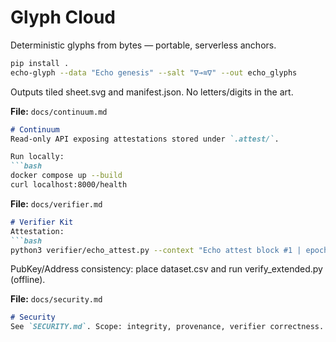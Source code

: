 # Glyph Cloud
Deterministic glyphs from bytes — portable, serverless anchors.

```bash
pip install .
echo-glyph --data "Echo genesis" --salt "∇⊸≋∇" --out echo_glyphs
```

Outputs tiled sheet.svg and manifest.json. No letters/digits in the art.

**File:** `docs/continuum.md`
```md
# Continuum
Read-only API exposing attestations stored under `.attest/`.

Run locally:
```bash
docker compose up --build
curl localhost:8000/health
```

**File:** `docs/verifier.md`
```md
# Verifier Kit
Attestation:
```bash
python3 verifier/echo_attest.py --context "Echo attest block #1 | epoch:quantinuum-2025"
```

PubKey/Address consistency: place dataset.csv and run verify_extended.py (offline).

**File:** `docs/security.md`
```md
# Security
See `SECURITY.md`. Scope: integrity, provenance, verifier correctness. No key extraction or tx creation.
```
